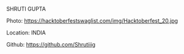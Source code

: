 SHRUTI GUPTA

Photo: https://hacktoberfestswaglist.com/img/Hacktoberfest_20.jpg

Location: INDIA

Github: https://github.com/Shrutiiig
